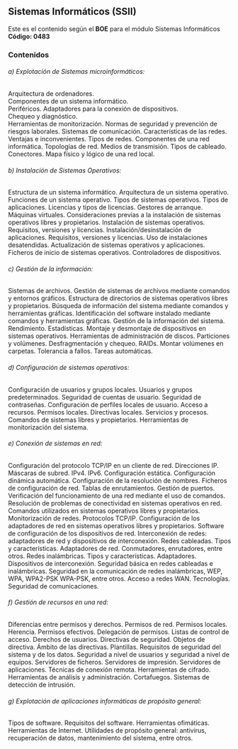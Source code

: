 ## Sistemas Informáticos (SSII) ##

Este es el contenido según el **BOE** para el módulo Sistemas Informáticos **Código: 0483**
### Contenidos ###

###### a) Explotación de Sistemas microinformáticos: ######
Arquitectura de ordenadores.<br>
Componentes de un sistema informático.<br>
Periféricos. Adaptadores para la conexión de dispositivos.<br>
Chequeo y diagnóstico.<br>
Herramientas de monitorización.
Normas de seguridad y prevención de riesgos laborales.
Sistemas de comunicación.
Características de las redes. Ventajas e inconvenientes.
Tipos de redes.
Componentes de una red informática.
Topologías de red.
Medios de transmisión.
Tipos de cableado. Conectores.
Mapa físico y lógico de una red local.

###### b) Instalación de Sistemas Operativos: ######
Estructura de un sistema informático.
Arquitectura de un sistema operativo.
Funciones de un sistema operativo.
Tipos de sistemas operativos.
Tipos de aplicaciones.
Licencias y tipos de licencias.
Gestores de arranque.
Máquinas virtuales.
Consideraciones previas a la instalación de sistemas operativos libres y propietarios.
Instalación de sistemas operativos. Requisitos, versiones y licencias.
Instalación/desinstalación de aplicaciones. Requisitos, versiones y licencias.
Uso de instalaciones desatendidas.
Actualización de sistemas operativos y aplicaciones.
Ficheros de inicio de sistemas operativos.
Controladores de dispositivos.

###### c) Gestión de la información: ######
Sistemas de archivos.
Gestión de sistemas de archivos mediante comandos y entornos gráficos.
Estructura de directorios de sistemas operativos libres y propietarios.
Búsqueda de información del sistema mediante comandos y herramientas gráficas.
Identificación del software instalado mediante comandos y herramientas gráficas.
Gestión de la información del sistema. Rendimiento. Estadísticas. Montaje y desmontaje de dispositivos en sistemas operativos.
Herramientas de administración de discos. Particiones y volúmenes. Desfragmentación y chequeo. RAIDs.
Montar volúmenes en carpetas.
Tolerancia a fallos.
Tareas automáticas.

###### d) Configuración de sistemas operativos: ######
Configuración de usuarios y grupos locales.
Usuarios y grupos predeterminados.
Seguridad de cuentas de usuario.
Seguridad de contraseñas.
Configuración de perfiles locales de usuario.
Acceso a recursos. Permisos locales.
Directivas locales.
Servicios y procesos.
Comandos de sistemas libres y propietarios.
Herramientas de monitorización del sistema.

###### e) Conexión de sistemas en red: ######
Configuración del protocolo TCP/IP en un cliente de red. Direcciones IP. Máscaras de subred. IPv4. IPv6. Configuración estática. Configuración dinámica automática.
Configuración de la resolución de nombres.
Ficheros de configuración de red.
Tablas de enrutamientos.
Gestión de puertos.
Verificación del funcionamiento de una red mediante el uso de comandos.
Resolución de problemas de conectividad en sistemas operativos en red.
Comandos utilizados en sistemas operativos libres y propietarios.
Monitorización de redes.
Protocolos TCP/IP.
Configuración de los adaptadores de red en sistemas operativos libres y propietarios.
Software de configuración de los dispositivos de red.
Interconexión de redes: adaptadores de red y dispositivos de interconexión.
Redes cableadas. Tipos y características. Adaptadores de red. Conmutadores, enrutadores, entre otros.
Redes inalámbricas. Tipos y características. Adaptadores. Dispositivos de interconexión.
Seguridad básica en redes cableadas e inalámbricas.
Seguridad en la comunicación de redes inalámbricas, WEP, WPA, WPA2-PSK WPA-PSK, entre otros.
Acceso a redes WAN. Tecnologías.
Seguridad de comunicaciones.

###### f) Gestión de recursos en una red: ######
Diferencias entre permisos y derechos. Permisos de red. Permisos locales. Herencia. Permisos efectivos. Delegación de permisos. Listas de control de acceso.
Derechos de usuarios. Directivas de seguridad. Objetos de directiva. Ámbito de las directivas. Plantillas.
Requisitos de seguridad del sistema y de los datos.
Seguridad a nivel de usuarios y seguridad a nivel de equipos.
Servidores de ficheros.
Servidores de impresión.
Servidores de aplicaciones.
Técnicas de conexión remota.
Herramientas de cifrado.
Herramientas de análisis y administración.
Cortafuegos.
Sistemas de detección de intrusión.

###### g) Explotación de aplicaciones informáticas de propósito general: ######
Tipos de software.
Requisitos del software.
Herramientas ofimáticas.
Herramientas de Internet.
Utilidades de propósito general: antivirus, recuperación de datos, mantenimiento del sistema, entre otros.
